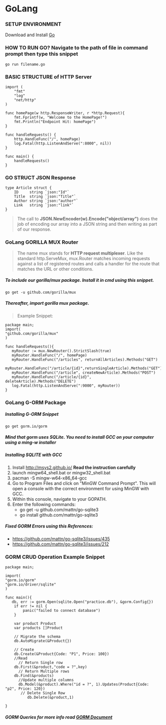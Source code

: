 # GoLang

### SETUP ENVIRONMENT
Download and Install [Go](https://golang.org/doc/install)


### HOW TO RUN GO? Navigate to the path of file in command prompt then type this snippet

```
go run filename.go
```

### BASIC STRUCTURE of HTTP Server
```
import (
    "fmt"
    "log"
    "net/http"
)
 
func homePage(w http.ResponseWriter, r *http.Request){
    fmt.Fprintf(w, "Welcome to the HomePage!")
    fmt.Println("Endpoint Hit: homePage")
}
 
func handleRequests() {
    http.HandleFunc("/", homePage)
    log.Fatal(http.ListenAndServe(":8000", nil))
}
 
func main() {
    handleRequests()
}
```


### GO STRUCT JSON Response

```
type Article struct {
    ID     string `json:"Id"`
    Title  string `json:"Title"`
    Author string `json:"author"`
    Link   string `json:"link"`
}
```

> The call to **JSON.NewEncoder(w).Encode("object/array")** does the job of encoding our  array into a JSON string and then writing as part of our response.


### GoLang GORILLA MUX Router
> The name mux stands for **HTTP request multiplexer**. Like the standard http.ServeMux, mux.Router matches incoming requests against a list of registered routes
> and calls a handler for the route that matches the URL or other conditions.

##### To include our gorilla/mux package. Install it in cmd using this snippet.

```
go get -u github.com/gorilla/mux
```

##### Thereafter, import gorilla mux package. 
> Example Snippet:

```
package main;
import(
"github.com/gorilla/mux"
)

func handleRequests(){
   myRouter := mux.NewRouter().StrictSlash(true)
   myRouter.HandleFunc("/", homePage)
   myRouter.HandleFunc("/articles", returnAllArticles).Methods("GET")
   myRouter.HandleFunc("/article/{id}",returnSingleArticle).Methods("GET")
   myRouter.HandleFunc("/article", createNewArticle).Methods("POST")
   myRouter.HandleFunc("/article/{id}", deleteArticle).Methods("DELETE")
   log.Fatal(http.ListenAndServe(":9000", myRouter))
}

```

### GoLang G-ORM Package

##### Installing G-ORM Snippet
```
go get gorm.io/gorm
```

##### Mind that gorm uses **SQLite**. You need to install **GCC** on your computer using a **ming-w installer** 
##### Installing SQLITE with GCC
   1. Install http://msys2.github.io/ **Read the instruction carefully**
   2. launch mingw64_shell.bat or mingw32_shell.bat
   4. pacman -S mingw-w64-x86_64-gcc
   5. Go to Program Files and click on "MinGW Command Prompt". This will open a console with the correct environment for using MinGW with GCC.
   6. Within this console, navigate to your GOPATH.
   7. Enter the following commands:
      * go get -u github.com/mattn/go-sqlite3
      * go install github.com/mattn/go-sqlite3
   
##### Fixed GORM Errors using this References:
* https://github.com/mattn/go-sqlite3/issues/435
* https://github.com/mattn/go-sqlite3/issues/212 

### GORM CRUD Operation Example Snippet
```
package main;

import(
"gorm.io/gorm"
"gorm.io/driver/sqlite"
)

func main(){
   db, err := gorm.Open(sqlite.Open("practice.db"), &gorm.Config{})
    if err != nil {
        panic("failed to connect database")
    }
    
    var product Product 
    var products []Product

    // Migrate the schema
    db.AutoMigrate(&Product{})
    
    // Create
    db.Create(&Product{Code: "P1", Price: 100})
    //Read 
      // Return Single row
    db.First(&product,"code = ?",key)
      // Return Multiple rows
    db.Find(&products)
      //Update multiple columns
      db.Model(&product).Where("id = ?", 1).Updates(Product{Code: "p2", Price: 120})
       // Delete Single Row
          db.Delete(&product,1)

}

```

##### GORM Queries for more info read [GORM Document](https://gorm.io/docs/query.html) 


